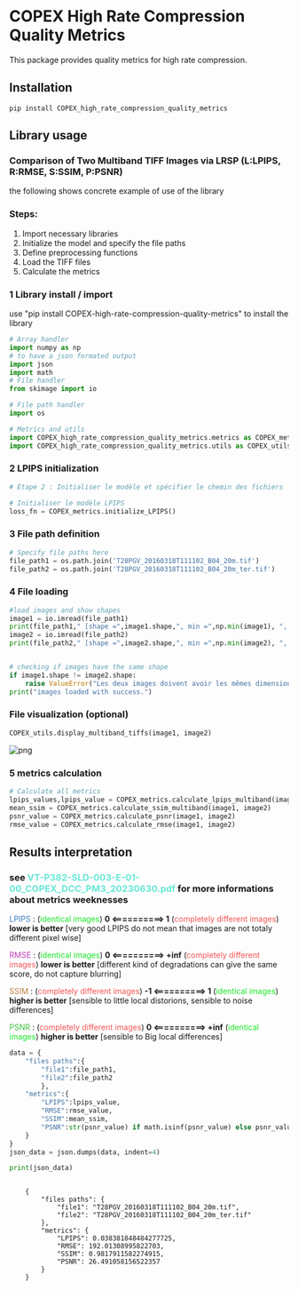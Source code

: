 # COPEX High Rate Compression Quality Metrics

This package provides quality metrics for high rate compression.

## Installation

```console
pip install COPEX_high_rate_compression_quality_metrics
```

## Library usage
### Comparison of Two Multiband TIFF Images via LRSP (L:LPIPS, R:RMSE, S:SSIM, P:PSNR)

the following shows concrete example of use of the library

### Steps:
1. Import necessary libraries
2. Initialize the model and specify the file paths
3. Define preprocessing functions
4. Load the TIFF files
5. Calculate the metrics


### 1 Library install / import
use "pip install COPEX-high-rate-compression-quality-metrics" to install the library


```python
# Array handler
import numpy as np
# to have a json formated output
import json
import math
# File handler
from skimage import io

# File path handler
import os

# Metrics and utils
import COPEX_high_rate_compression_quality_metrics.metrics as COPEX_metrics
import COPEX_high_rate_compression_quality_metrics.utils as COPEX_utils
```

### 2 LPIPS initialization


```python
# Étape 2 : Initialiser le modèle et spécifier le chemin des fichiers

# Initialiser le modèle LPIPS
loss_fn = COPEX_metrics.initialize_LPIPS()
```


### 3 File path definition


```python
# Specify file paths here
file_path1 = os.path.join('T28PGV_20160318T111102_B04_20m.tif')
file_path2 = os.path.join('T28PGV_20160318T111102_B04_20m_ter.tif')
```

### 4 File loading


```python
#load images and show shapes
image1 = io.imread(file_path1)
print(file_path1," [shape =",image1.shape,", min =",np.min(image1), ", max =",np.max(image1), ", dtype = ",image1.dtype,"]")
image2 = io.imread(file_path2)
print(file_path2," [shape =",image2.shape,", min =",np.min(image2), ", max =",np.max(image2), ", dtype = ",image2.dtype,"]")


# checking if images have the same shape
if image1.shape != image2.shape:
    raise ValueError("Les deux images doivent avoir les mêmes dimensions.")
print("images loaded with success.")
```


### File visualization (optional)


```python
COPEX_utils.display_multiband_tiffs(image1, image2)
```


    
![png](output_10_0.png)
    


### 5 metrics calculation


```python
# Calculate all metrics
lpips_values,lpips_value = COPEX_metrics.calculate_lpips_multiband(image1, image2,loss_fn)
mean_ssim = COPEX_metrics.calculate_ssim_multiband(image1, image2)
psnr_value = COPEX_metrics.calculate_psnr(image1, image2)
rmse_value = COPEX_metrics.calculate_rmse(image1, image2)
```

## Results interpretation
### see <span style="color:#68E8D7">VT-P382-SLD-003-E-01-00_COPEX_DCC_PM3_20230630.pdf</span> for more informations about metrics weeknesses

<span style="color:#407CBF">LPIPS</span> : (<span style="color:#19E629">identical images</span>) <b>0 <==========> 1</b> (<span style="color:#F55353">completely different images</span>) <b>lower is better</b> [very good LPIPS do not mean that images are not totaly different pixel wise]

<span style="color:#BF40BB">RMSE</span> : (<span style="color:#19E629">identical images</span>) <b>0 <==========> +inf</b> (<span style="color:#F55353">completely different images</span>) <b>lower is better</b> [different kind of degradations can give the same score, do not capture blurring]

<span style="color:#BF8340">SSIM</span> : (<span style="color:#F55353">completely different images</span>) <b>-1 <==========> 1</b> (<span style="color:#19E629">identical images</span>) <b>higher is better</b> [sensible to little local distorions, sensible to noise differences]

<span style="color:#40BF44">PSNR</span> : (<span style="color:#F55353">completely different images</span>) <b>0 <==========> +inf</b> (<span style="color:#19E629">identical images</span>) <b>higher is better</b> [sensible to Big local differences]


```python
data = {
    "files paths":{
        "file1":file_path1,
        "file2":file_path2
        },
    "metrics":{
        "LPIPS":lpips_value,
        "RMSE":rmse_value,
        "SSIM":mean_ssim,
        "PSNR":str(psnr_value) if math.isinf(psnr_value) else psnr_value     
    }
}
json_data = json.dumps(data, indent=4)

print(json_data)
```
```console

    {
        "files paths": {
            "file1": "T28PGV_20160318T111102_B04_20m.tif",
            "file2": "T28PGV_20160318T111102_B04_20m_ter.tif"
        },
        "metrics": {
            "LPIPS": 0.038381848484277725,
            "RMSE": 192.01308995822703,
            "SSIM": 0.9817911582274915,
            "PSNR": 26.491058156522357
        }
    }
```

